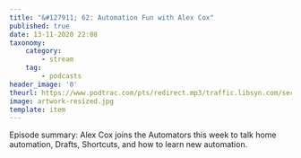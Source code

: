```yaml
---
title: "&#127911; 62: Automation Fun with Alex Cox"
published: true
date: 13-11-2020 22:08
taxonomy:
    category:
        - stream
    tag:
        - podcasts
header_image: '0'
theurl: https://www.podtrac.com/pts/redirect.mp3/traffic.libsyn.com/secure/automatorsrelay/automators062.mp3
image: artwork-resized.jpg
template: item
--- 
```

Episode summary: Alex Cox joins the Automators this week to talk home automation, Drafts, Shortcuts, and how to learn new automation.
